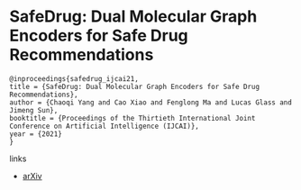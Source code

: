 # SafeDrug: Dual Molecular Graph Encoders for Safe Drug Recommendations

```
@inproceedings{safedrug_ijcai21,
title = {SafeDrug: Dual Molecular Graph Encoders for Safe Drug Recommendations},
author = {Chaoqi Yang and Cao Xiao and Fenglong Ma and Lucas Glass and Jimeng Sun},
booktitle = {Proceedings of the Thirtieth International Joint Conference on Artificial Intelligence (IJCAI)},
year = {2021}
}
```

links
- [arXiv](https://arxiv.org/abs/2105.02711)
